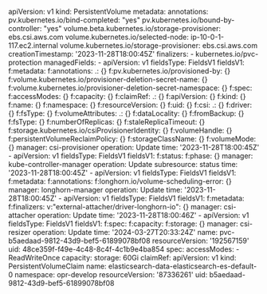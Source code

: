 apiVersion: v1
kind: PersistentVolume
metadata:
  annotations:
    pv.kubernetes.io/bind-completed: "yes"
    pv.kubernetes.io/bound-by-controller: "yes"
    volume.beta.kubernetes.io/storage-provisioner: ebs.csi.aws.com
    volume.kubernetes.io/selected-node: ip-10-0-1-117.ec2.internal
    volume.kubernetes.io/storage-provisioner: ebs.csi.aws.com
  creationTimestamp: '2023-11-28T18:00:45Z'
  finalizers:
    - kubernetes.io/pvc-protection
  managedFields:
    - apiVersion: v1
      fieldsType: FieldsV1
      fieldsV1:
        f:metadata:
          f:annotations:
            .: {}
            f:pv.kubernetes.io/provisioned-by: {}
            f:volume.kubernetes.io/provisioner-deletion-secret-name: {}
            f:volume.kubernetes.io/provisioner-deletion-secret-namespace: {}
        f:spec:
          f:accessModes: {}
          f:capacity: {}
          f:claimRef:
            .: {}
            f:apiVersion: {}
            f:kind: {}
            f:name: {}
            f:namespace: {}
            f:resourceVersion: {}
            f:uid: {}
          f:csi:
            .: {}
            f:driver: {}
            f:fsType: {}
            f:volumeAttributes:
              .: {}
              f:dataLocality: {}
              f:fromBackup: {}
              f:fsType: {}
              f:numberOfReplicas: {}
              f:staleReplicaTimeout: {}
              f:storage.kubernetes.io/csiProvisionerIdentity: {}
            f:volumeHandle: {}
          f:persistentVolumeReclaimPolicy: {}
          f:storageClassName: {}
          f:volumeMode: {}
      manager: csi-provisioner
      operation: Update
      time: '2023-11-28T18:00:45Z'
    - apiVersion: v1
      fieldsType: FieldsV1
      fieldsV1:
        f:status:
          f:phase: {}
      manager: kube-controller-manager
      operation: Update
      subresource: status
      time: '2023-11-28T18:00:45Z'
    - apiVersion: v1
      fieldsType: FieldsV1
      fieldsV1:
        f:metadata:
          f:annotations:
            f:longhorn.io/volume-scheduling-error: {}
      manager: longhorn-manager
      operation: Update
      time: '2023-11-28T18:00:45Z'
    - apiVersion: v1
      fieldsType: FieldsV1
      fieldsV1:
        f:metadata:
          f:finalizers:
            v:"external-attacher/driver-longhorn-io": {}
      manager: csi-attacher
      operation: Update
      time: '2023-11-28T18:00:46Z'
    - apiVersion: v1
      fieldsType: FieldsV1
      fieldsV1:
        f:spec:
          f:capacity:
            f:storage: {}
      manager: csi-resizer
      operation: Update
      time: '2024-03-27T20:33:24Z'
  name: pvc-b5aedaad-9812-43d9-bef5-61899078bf08
  resourceVersion: '192567159'
  uid: 48ce359f-f49e-4c48-8c4f-4c1b9e4ba854
spec:
  accessModes:
    - ReadWriteOnce
  capacity:
    storage: 60Gi
  claimRef:
    apiVersion: v1
    kind: PersistentVolumeClaim
    name: elasticsearch-data-elasticsearch-es-default-0
    namespace: opr-develop
    resourceVersion: '87336261'
    uid: b5aedaad-9812-43d9-bef5-61899078bf08
